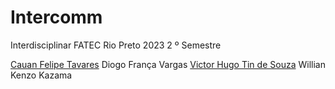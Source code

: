 # Intercomm
Interdisciplinar FATEC Rio Preto 2023 2 º Semestre

[Cauan Felipe Tavares](https://github.com/CauanFelipeTavares)
Diogo França Vargas
[Victor Hugo Tin de Souza](https://github.com/HugoTin)
Willian Kenzo Kazama
